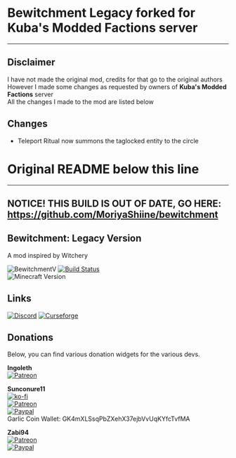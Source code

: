 # Bewitchment Legacy forked for Kuba's Modded Factions server

---

## Disclaimer
I have not made the original mod, credits for that go to the original authors
However I made some changes as requested by owners of **Kuba's Modded Factions** server  
All the changes I made to the mod are listed below 

## Changes

- Teleport Ritual now summons the taglocked entity to the circle

# Original README below this line

---

## NOTICE! THIS BUILD IS OUT OF DATE, GO HERE: https://github.com/MoriyaShiine/bewitchment

## Bewitchment: Legacy Version
A mod inspired by Witchery

![BewitchmentV](https://img.shields.io/badge/Bewitchment%20version-0.0.22.64-purple.svg?longCache=true&style=flat)
[![Build Status](https://travis-ci.org/Um-Mitternacht/Bewitchment.svg?branch=master)](https://travis-ci.org/Um-Mitternacht/Bewitchment)  
![Minecraft Version](https://img.shields.io/badge/minecraft_version-1.12.2+-red.svg?longCache=true&style=flat)

## Links

[![Discord](https://img.shields.io/badge/Discord-Join%20our%20server!-7289da.svg?longCache=true&style=for-the-badge)](https://discord.gg/syNyGaS)
[![Curseforge](https://img.shields.io/badge/Curseforge-Project%20page!-A54C2D.svg?longCache=true&style=for-the-badge)](https://minecraft.curseforge.com/projects/bewitchment)

## Donations

Below, you can find various donation widgets for the various devs.

**Ingoleth**  
[![Patreon](https://img.shields.io/badge/Patreon-Become%20a%20Patron-orange.svg?longCache=true&style=for-the-badge)](https://www.patreon.com/Ingoleth)

**Sunconure11**  
[![ko-fi](https://www.ko-fi.com/img/donate_sm.png)](https://ko-fi.com/Q5Q2L824)  
[![Patreon](https://img.shields.io/badge/Patreon-Become%20a%20Patron-orange.svg?longCache=true&style=for-the-badge)](https://www.patreon.com/Sunconure11)  
[![Paypal](https://img.shields.io/badge/Paypal-Donate-blue.svg?longCache=true&style=for-the-badge)](https://paypal.me/Sunconure11)  
Garlic Coin Wallet: GK4mXLSsqPbZXehX37ejbVvUqKYfcTvfMA

**Zabi94**  
[![Patreon](https://img.shields.io/badge/Patreon-Become%20a%20Patron-orange.svg?longCache=true&style=for-the-badge)](https://www.patreon.com/Zabi94)  
[![Paypal](https://img.shields.io/badge/Paypal-Donate-blue.svg?longCache=true&style=for-the-badge)](https://paypal.me/zabi94)

